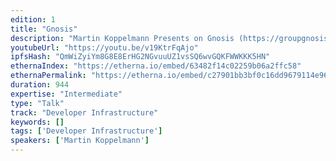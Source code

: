 ```yaml
---
edition: 1
title: "Gnosis"
description: "Martin Koppelmann Presents on Gnosis (https://groupgnosis.com/). Gnosis enables you to make predictions on all kinds of events."
youtubeUrl: "https://youtu.be/v19KtrFqAjo"
ipfsHash: "QmWiZyiYm8G8E8ErHG2NGvuuUZ1vsSQ6wvGQKFWWKKK5HN"
ethernaIndex: "https://etherna.io/embed/63482f14c02259b06a2ffc58"
ethernaPermalink: "https://etherna.io/embed/c27901bb3bf0c16dd9679114e96ebb6b2cf535a901a5f12fe572c3a3ff574a01"
duration: 944
expertise: "Intermediate"
type: "Talk"
track: "Developer Infrastructure"
keywords: []
tags: ['Developer Infrastructure']
speakers: ['Martin Koppelmann']
---
```

